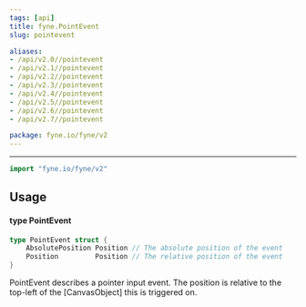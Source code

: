 ```yaml
---
tags: [api]
title: fyne.PointEvent
slug: pointevent

aliases:
- /api/v2.0//pointevent
- /api/v2.1//pointevent
- /api/v2.2//pointevent
- /api/v2.3//pointevent
- /api/v2.4//pointevent
- /api/v2.5//pointevent
- /api/v2.6//pointevent
- /api/v2.7//pointevent

package: fyne.io/fyne/v2
---
```



---
```go
import "fyne.io/fyne/v2"
```

## Usage

#### type PointEvent

```go
type PointEvent struct {
	AbsolutePosition Position // The absolute position of the event
	Position         Position // The relative position of the event
}
```

PointEvent describes a pointer input event. The position is relative to the top-left of the [CanvasObject] this is triggered on.
